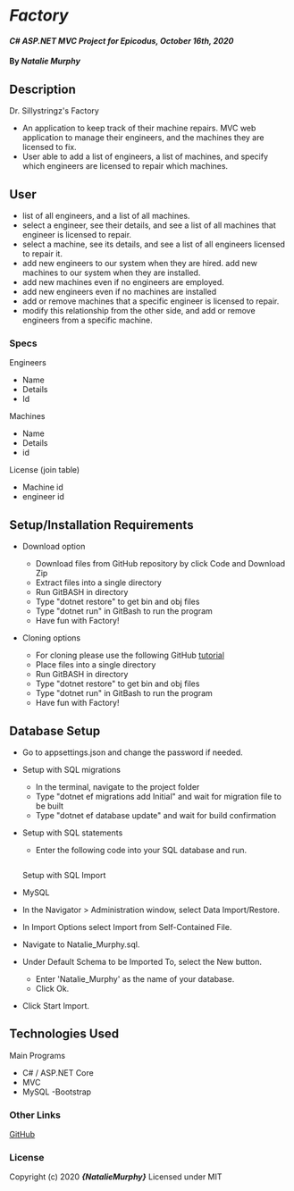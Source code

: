 # _Factory_

#### _C# ASP.NET MVC Project for Epicodus, October 16th, 2020_

#### By _**Natalie Murphy**_

## Description

Dr. Sillystringz's Factory

- An application to keep track of their machine repairs.
  MVC web application to manage their engineers, and the machines they are licensed to fix.
- User able to add a list of engineers, a list of machines, and specify which engineers are licensed to repair which machines.

## User

- list of all engineers, and a list of all machines.
- select a engineer, see their details, and see a list of all machines that engineer is licensed to repair.
- select a machine, see its details, and see a list of all engineers licensed to repair it.
- add new engineers to our system when they are hired. add new machines to our system when they are installed.
- add new machines even if no engineers are employed.
- add new engineers even if no machines are installed
- add or remove machines that a specific engineer is licensed to repair.
- modify this relationship from the other side, and add or remove engineers from a specific machine.

### Specs

Engineers

- Name
- Details
- Id

Machines

- Name
- Details
- id

License (join table)

- Machine id
- engineer id

## Setup/Installation Requirements

- Download option

  - Download files from GitHub repository by click Code and Download Zip
  - Extract files into a single directory
  - Run GitBASH in directory
  - Type "dotnet restore" to get bin and obj files
  - Type "dotnet run" in GitBash to run the program
  - Have fun with Factory! <!-- TITLE HERE -->

- Cloning options
  - For cloning please use the following GitHub [tutorial](https://docs.github.com/en/enterprise/2.16/user/github/creating-cloning-and-archiving-repositories/cloning-a-repository)
  - Place files into a single directory
  - Run GitBASH in directory
  - Type "dotnet restore" to get bin and obj files
  - Type "dotnet run" in GitBash to run the program
  - Have fun with Factory! <!-- TITLE HERE -->

## Database Setup

- Go to appsettings.json and change the password if needed.

- Setup with SQL migrations

  - In the terminal, navigate to the project folder
  - Type "dotnet ef migrations add Initial" and wait for migration file to be built
  - Type "dotnet ef database update" and wait for build confirmation

- Setup with SQL statements

  - Enter the following code into your SQL database and run.

  ```

  ```

  Setup with SQL Import

- MySQL
- In the Navigator > Administration window, select Data Import/Restore.
- In Import Options select Import from Self-Contained File.
- Navigate to Natalie_Murphy.sql.
- Under Default Schema to be Imported To, select the New button.
  - Enter 'Natalie_Murphy' as the name of your database.
  - Click Ok.
- Click Start Import.

## Technologies Used

Main Programs

- C# / ASP.NET Core
- MVC
- MySQL
  -Bootstrap

### Other Links

[GitHub](https://github.com/murphynd)

### License

Copyright (c) 2020 **_{NatalieMurphy}_**
Licensed under MIT
